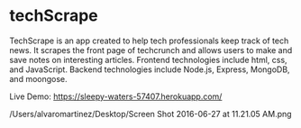 # techScrape


TechScrape is an app created to help tech professionals keep track of tech news. It scrapes the front page of 
techcrunch and allows users to make and save notes on interesting articles. Frontend technologies include html, 
css, and JavaScript. Backend technologies include Node.js, Express, MongoDB, and moongose.

Live Demo: https://sleepy-waters-57407.herokuapp.com/

/Users/alvaromartinez/Desktop/Screen Shot 2016-06-27 at 11.21.05 AM.png